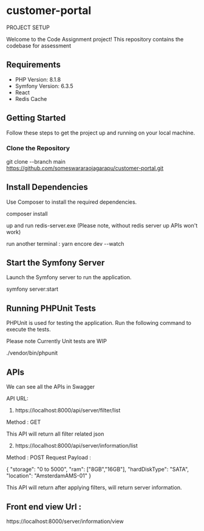 # customer-portal

PROJECT SETUP

Welcome to the Code Assignment project! This repository contains the codebase for assessment

## Requirements

- PHP Version: 8.1.8
- Symfony Version: 6.3.5
- React
- Redis Cache

## Getting Started

Follow these steps to get the project up and running on your local machine.

### Clone the Repository

git clone --branch main https://github.com/someswararaojagarapu/customer-portal.git

## Install Dependencies
Use Composer to install the required dependencies.

composer install

up and run redis-server.exe (Please note, without redis server up APIs won't work)

run another terminal : yarn encore dev --watch

## Start the Symfony Server
Launch the Symfony server to run the application.

symfony server:start

## Running PHPUnit Tests
PHPUnit is used for testing the application. Run the following command to execute the tests.

Please note Currently Unit tests are WIP

./vendor/bin/phpunit

## APIs
We can see all the APIs in Swagger

API URL:

1. https://localhost:8000/api/server/filter/list

Method : GET

This API will return all filter related json

2. https://localhost:8000/api/server/information/list

Method : POST
Request Payload :

{
"storage": "0 to 5000",
"ram": ["8GB","16GB"],
"hardDiskType": "SATA",
"location": "AmsterdamAMS-01"
}

This API will return after applying filters, will return server information.

## Front end view Url :

https://localhost:8000/server/information/view